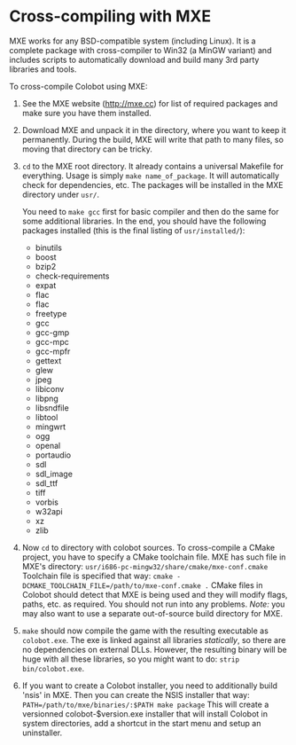 # Cross-compiling with MXE

MXE works for any BSD-compatible system (including Linux).
It is a complete package with cross-compiler to Win32 (a MinGW variant)
and includes scripts to automatically download and build many 3rd party
libraries and tools.

To cross-compile Colobot using MXE:

1. See the MXE website (http://mxe.cc) for list of required packages and make sure
   you have them installed.

2. Download MXE and unpack it in the directory, where you want to keep it
   permanently. During the build, MXE will write that path to many files,
   so moving that directory can be tricky.

3. `cd` to the MXE root directory.
   It already contains a universal Makefile for everything.
   Usage is simply `make name_of_package`.
   It will automatically check for dependencies, etc.
   The packages will be installed in the MXE directory under `usr/`.

   You need to `make gcc` first for basic compiler and then do the same
   for some additional libraries. In the end, you should have the following
   packages installed (this is the final listing of `usr/installed/`):
    * binutils
    * boost
    * bzip2
    * check-requirements
    * expat
    * flac
    * flac
    * freetype
    * gcc
    * gcc-gmp
    * gcc-mpc
    * gcc-mpfr
    * gettext
    * glew
    * jpeg
    * libiconv
    * libpng
    * libsndfile
    * libtool
    * mingwrt
    * ogg
    * openal
    * portaudio
    * sdl
    * sdl_image
    * sdl_ttf
    * tiff
    * vorbis
    * w32api
    * xz
    * zlib

4. Now `cd` to directory with colobot sources. To cross-compile a CMake project,
   you have to specify a CMake toolchain file. MXE has such file in MXE's directory:
   `usr/i686-pc-mingw32/share/cmake/mxe-conf.cmake`
   Toolchain file is specified that way: `cmake -DCMAKE_TOOLCHAIN_FILE=/path/to/mxe-conf.cmake .`
   CMake files in Colobot should detect that MXE is being used and they will
   modify flags, paths, etc. as required. You should not run into any problems.
   *Note:* you may also want to use a separate out-of-source build directory for MXE.

5. `make` should now compile the game with the resulting executable as `colobot.exe`.
   The exe is linked against all libraries *statically*, so there are no dependencies
   on external DLLs. However, the resulting binary will be huge with all these libraries,
   so you might want to do: `strip bin/colobot.exe`.

6. If you want to create a Colobot installer, you need to additionally build 'nsis'
   in MXE. Then you can create the NSIS installer that way:
   `PATH=/path/to/mxe/binaries/:$PATH make package` This will create a versionned
   colobot-$version.exe installer that will install Colobot in system directories,
   add a shortcut in the start menu and setup an uninstaller.

